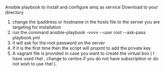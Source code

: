 Ansible playbook to install and configure amq as service
Download to your directory
1. change the ipaddress or hostname in the hosts file to the server you are targeting for installation
2. run the command ansible-playbook -vvvv --user root --ask-pass playbook.yml
3. it will ask for the root password on the server 
4. if it is the first time then the script will propmt to add the private key
5. A vagrant file is provided in case you want to create the virtual box ( I have used rhel , change to centos if you do not have subscription  or do not wish to use rhel ).
